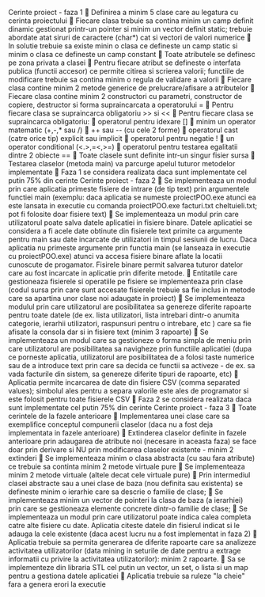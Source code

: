 Cerinte proiect - faza 1
	Definirea a minim 5 clase care au legatura cu cerinta proiectului
	Fiecare clasa trebuie sa contina minim un camp definit dinamic gestionat printr-un pointer si minim un vector definit static; trebuie abordate atat siruri de caractere (char*) cat si vectori de valori numerice
	In solutie trebuie sa existe minin o clasa ce defineste un camp static si minim o clasa ce defineste un camp constant
	Toate atributele se definesc pe zona privata a clasei
	Pentru fiecare atribut se defineste o interfata publica (functii accesor) ce permite citirea si scrierea valorii; functiile de modificare trebuie sa contina minim o regula de validare a valorii
	Fiecare clasa contine minim 2 metode generice de prelucrare/afisare a atributelor
	Fiecare clasa contine minim 2 constructori cu parametri, constructor de copiere, destructor si forma supraincarcata a operatorului =
	Pentru fiecare clasa se supraincarca obligatoriu >> si <<
	Pentru fiecare clasa se supraincarca obligatoriu:
	operatorul pentru idexare []
	minim un operator matematic (+,-,* sau /)
	++ sau -- (cu cele 2 forme)
	operatorul cast (catre orice tip) explicit sau implicit
	operatorul pentru negatie !
	un operator conditional (<.>,=<,>=)
	operatorul pentru testarea egalitatii dintre 2 obiecte ==
	Toate clasele sunt definite intr-un singur fisier sursa
	Testarea claselor (metoda main) va parcurge apelul tuturor metodelor implementate
	Faza 1 se considera realizata daca sunt implementate cel putin 75% din cerinte
Cerinte proiect - faza 2
	Se implementeaza un modul prin care aplicatia primeste fisiere de intrare (de tip text) prin argumentele functiei main (exemplu: daca aplicatia se numeste proiectPOO.exe atunci ea este lansata in executie cu comanda proiectPOO.exe facturi.txt cheltuieli.txt; pot fi folosite doar fisiere text)
	Se implementeaza un modul prin care utilizatorul poate salva datele aplicatiei in fisiere binare. Datele aplicatiei se considera a fi acele date obtinute din fisierele text primite ca argumente pentru main sau date incarcate de utilizatori in timpul sesiunii de lucru. Daca aplicatia nu primeste argumente prin functia main (se lanseaza in executie cu proiectPOO.exe) atunci va accesa fisiere binare aflate la locatii cunoscute de progamator. Fisirele binare permit salvarea tuturor datelor care au fost incarcate in aplicatie prin diferite metode.
	Entitatile care gestioneaza fisierele si operatiile pe fisiere se implementeaza prin clase (codul sursa prin care sunt accesate fisierele trebuie sa fie inclus in metode care sa apartina unor clase noi adaugate in proiect)
	Se implementeaza modulul prin care utilizatorul are posibilitatea sa genereze diferite rapoarte pentru toate datele (de ex. lista utilizatori, lista intrebari dintr-o anumita categorie, ierarhii utilizatori, raspunsuri pentru o intrebare, etc ) care sa fie afisate la consola dar si in fisiere text (minim 3 rapoarte)
	Se implementeaza un modul care sa gestioneze o forma simpla de meniu prin care utilizatorul are posibilitatea sa navigheze prin functiile aplicatiei (dupa ce porneste aplicatia, utilizatorul are posibilitatea de a folosi taste numerice sau de a introduce text prin care sa decida ce functii sa activeze - de ex. sa vada facturile din sistem, sa genereze diferite tipuri de rapoarte, etc)
	Aplicatia permite incarcarea de date din fisiere CSV (comma separated values);  simbolul ales pentru a separa valorile este ales de programator si este folosit pentru toate fisierele CSV
	Faza 2 se considera realizata daca sunt implementate cel putin 75% din cerinte
Cerinte proiect - faza 3
	Toate cerintele de la fazele anterioare
	Implementarea unei clase care sa exemplifice conceptul compunerii claselor (daca nu a fost deja implementata in fazele anterioare)
	Extinderea claselor definite in fazele anterioare prin adaugarea de atribute noi (necesare in aceasta faza) se face doar prin derivare si NU prin modificarea claselor existente - minim 2 extinderi
	Se implementeaza minim o clasa abstracta (cu sau fara atribute) ce trebuie sa continta minim 2 metode virtuale pure
	Se implementeaza minim 2 metode virtuale (altele decat cele virtuale pure)
	Prin intermediul clasei abstracte sau a unei clase de baza (nou definita sau existenta) se defineste minim o ierarhie care sa descrie o familie de clase;
	Se implementeaza minim un vector de pointeri la clasa de baza (a ierarhiei) prin care se gestioneaza elemente concrete dintr-o familie de clase;
	Se implementeaza un modul prin care utilizatorul poate indica calea completa catre alte fisiere cu date. Aplicatia citeste datele din fisierul indicat si le adauga la cele existente (daca acest lucru nu a fost implementat in faza 2)
	Aplicatia trebuie sa permita generarea de diferite rapoarte care sa analizeze activitatea utilizatorilor (data mining in seturile de date pentru a extrage informatii cu privire la activitatea utilizatorilor): minim 2 rapoarte.
	Sa se implementeze din libraria STL cel putin un vector, un set, o lista si un map pentru a gestiona datele aplicatiei
	Aplicatia trebuie sa ruleze "la cheie" fara a genera erori la executie
